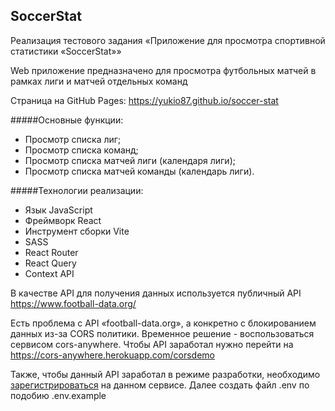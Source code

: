 ## SoccerStat

Реализация тестового задания «Приложение для просмотра спортивной статистики «SoccerStat»»

Web приложение предназначено для просмотра футбольных матчей в рамках лиги и матчей отдельных команд

Страница на GitHub Pages:
https://yukio87.github.io/soccer-stat

#####Основные функции:
- Просмотр списка лиг;
- Просмотр списка команд;
- Просмотр списка матчей лиги (календаря лиги);
- Просмотр списка матчей команды (календарь лиги).

#####Технологии реализации:
- Язык JavaScript
- Фреймворк React
- Инструмент сборки Vite
- SASS
- React Router
- React Query
- Context API

В качестве API для получения данных используется публичный API https://www.football-data.org/

Есть проблема с  API «football-data.org», а конкретно с блокированием данных из-за CORS политики. Временное решение - воспользоваться сервисом cors-anywhere. Чтобы API заработал нужно перейти на https://cors-anywhere.herokuapp.com/corsdemo

Также, чтобы данный API заработал в режиме разработки, необходимо [зарегистрироваться](https://www.football-data.org/client/register) на данном сервисе. Далее создать файл .env по подобию .env.example
